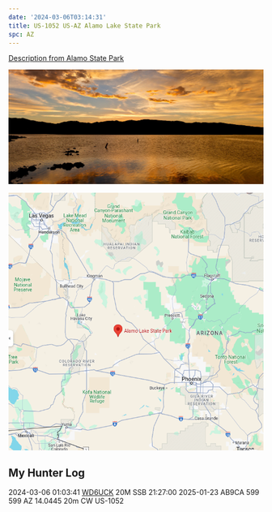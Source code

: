 ```yaml
---
date: '2024-03-06T03:14:31'
title: US-1052 US-AZ Alamo Lake State Park
spc: AZ
---
```


[Description from Alamo State Park](https://azstateparks.com/alamo-lake)

![alamo-lake-state-park-az.jpg](/static/alamo-lake-state-park-az.jpg)



![pasted_image.png](/static/pasted_image_0021.png)




## My Hunter Log
2024-03-06 01:03:41 [WD6UCK](https://www.qrz.com/db/WD6UCK)  20M  SSB
21:27:00    2025-01-23    AB9CA    599    599    AZ    14.0445    20m    CW    US-1052
